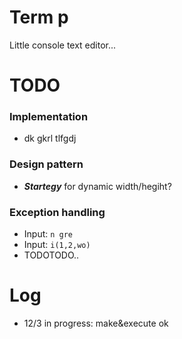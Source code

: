 # Term p
Little console text editor...  
  

# TODO
### Implementation
- dk gkrl tlfgdj
### Design pattern
- ***Startegy*** for dynamic width/hegiht?

### Exception handling
- Input: `n gre`
- Input: `i(1,2,wo)`
- TODOTODO..


# Log
- 12/3 in progress: make&execute ok